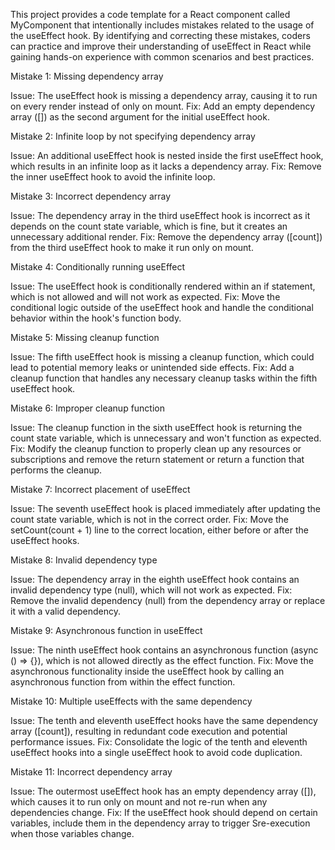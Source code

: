 This project provides a code template
for a React component called MyComponent
that intentionally includes mistakes
related to the usage of the useEffect hook.
By identifying and correcting these mistakes,
coders can practice and improve their 
understanding of useEffect in React while
gaining hands-on experience with common
scenarios and best practices.

Mistake 1: Missing dependency array

Issue: The useEffect hook is missing
a dependency array, causing it to run 
on every render instead of only on mount.
Fix: Add an empty dependency array ([])
as the second argument for the initial
useEffect hook.

Mistake 2: Infinite loop by not
specifying dependency array

Issue: An additional useEffect hook is
nested inside the first useEffect hook,
which results in an infinite loop as
it lacks a dependency array.
Fix: Remove the inner useEffect hook
to avoid the infinite loop.

Mistake 3: Incorrect dependency array

Issue: The dependency array in the
third useEffect hook is incorrect 
as it depends on the count state
variable, which is fine, but it 
creates an unnecessary additional
render.
Fix: Remove the dependency array 
([count]) from the third useEffect
hook to make it run only on mount.

Mistake 4: Conditionally running 
useEffect

Issue: The useEffect hook is
conditionally rendered within an
if statement, which is not allowed
and will not work as expected.
Fix: Move the conditional logic
outside of the useEffect hook and
handle the conditional behavior
within the hook's function body.

Mistake 5: Missing cleanup function

Issue: The fifth useEffect hook is
missing a cleanup function, which
could lead to potential memory leaks
or unintended side effects.
Fix: Add a cleanup function that
handles any necessary cleanup tasks
within the fifth useEffect hook.

Mistake 6: Improper cleanup function

Issue: The cleanup function in the
sixth useEffect hook is returning
the count state variable, which is
unnecessary and won't function
as expected.
Fix: Modify the cleanup function
to properly clean up any resources
or subscriptions and remove the
return statement or return a function
that performs the cleanup.

Mistake 7: Incorrect placement
of useEffect

Issue: The seventh useEffect hook is
placed immediately after updating the
count state variable, which is not
in the correct order.
Fix: Move the setCount(count + 1)
line to the correct location, either
before or after the useEffect hooks.

Mistake 8: Invalid dependency type

Issue: The dependency array in the
eighth useEffect hook contains an
invalid dependency type (null),
which will not work as expected.
Fix: Remove the invalid dependency
(null) from the dependency array or
replace it with a valid dependency.

Mistake 9: Asynchronous function
in useEffect

Issue: The ninth useEffect hook 
contains an asynchronous function
(async () => {}), which is not
allowed directly as the effect function.
Fix: Move the asynchronous functionality
inside the useEffect hook by calling 
an asynchronous function from within
the effect function.

Mistake 10: Multiple useEffects
with the same dependency

Issue: The tenth and eleventh useEffect
hooks have the same dependency array 
([count]), resulting in redundant code
execution and potential performance issues.
Fix: Consolidate the logic of the tenth
and eleventh useEffect hooks into a single
useEffect hook to avoid code duplication.

Mistake 11: Incorrect dependency array

Issue: The outermost useEffect hook has
an empty dependency array ([]), which
causes it to run only on mount and not
re-run when any dependencies change.
Fix: If the useEffect hook should 
depend on certain variables, include 
them in the dependency array to trigger
Sre-execution when those variables change.

